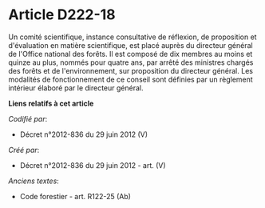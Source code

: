 # Article D222-18

Un comité scientifique, instance consultative de réflexion, de proposition et d'évaluation en matière scientifique, est placé
auprès du directeur général de l'Office national des forêts. Il est composé de dix membres au moins et quinze au plus, nommés
pour quatre ans, par arrêté des ministres chargés des forêts et de l'environnement, sur proposition du directeur général. Les
modalités de fonctionnement de ce conseil sont définies par un règlement intérieur élaboré par le directeur général.

**Liens relatifs à cet article**

_Codifié par_:

  - Décret n°2012-836 du 29 juin 2012 (V)

_Créé par_:

  - Décret n°2012-836 du 29 juin 2012 - art. (V)

_Anciens textes_:

  - Code forestier - art. R122-25 (Ab)
